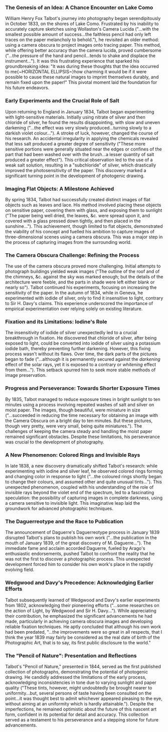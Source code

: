 ###  **The Genesis of an Idea: A Chance Encounter on Lake Como**

William Henry Fox Talbot's journey into photography began serendipitously in October 1833, on the shores of Lake Como.  Frustrated by his inability to accurately capture sketches using Wollaston's Camera Lucida ("...with the smallest possible amount of success...the faithless pencil had only left traces on the paper melancholy to behold."), he revisited an older method: using a camera obscura to project images onto tracing paper.  This method, while offering better accuracy than the camera lucida, proved cumbersome ("...the pressure of the hand and pencil...tends to shake and displace the instrument...").  It was this frustrating experience that sparked his groundbreaking idea:  "It was during these thoughts that the idea occurred to me{~HORIZONTAL ELLIPSIS~}how charming it would be if it were possible to cause these natural images to imprint themselves durably, and remain fixed upon the paper!" This pivotal moment laid the foundation for his future endeavors.

### **Early Experiments and the Crucial Role of Salt**

Upon returning to England in January 1834, Talbot began experimenting with light-sensitive materials.  Initially using nitrate of silver and then chloride of silver, he found the results disappointing, with slow and uneven darkening ("...the effect was very slowly produced...turning slowly to a darkish violet colour...").  A stroke of luck, however, changed the course of his research.  An accidental irregularity in applying the chemicals revealed that less salt produced a greater degree of sensitivity ("These more sensitive portions were generally situated near the edges or confines of the part that had been washed over with the brush...a lesser quantity of salt produced a greater effect").  This critical observation led to the use of a weak salt solution, resulting in a "subchloride" of silver, which drastically improved the photosensitivity of the paper.   This discovery marked a significant turning point in the development of photogenic drawing.

### **Imaging Flat Objects: A Milestone Achieved**

By spring 1834, Talbot had successfully created distinct images of flat objects such as leaves and lace.  His method involved placing these objects on sensitive paper, covering them with glass, and exposing them to sunlight ("The paper being well dried, the leaves, &c. were spread upon it, and covered with a glass pressed down tightly, and then placed in the sunshine...").  This achievement, though limited to flat objects, demonstrated the viability of his concept and fuelled his ambition to capture images of three-dimensional scenes using a camera obscura.  This was a major step in the process of capturing images from the surrounding world.

### **The Camera Obscura Challenge: Refining the Process**

The use of the camera obscura proved more challenging. Initial attempts to photograph buildings yielded weak images ("The outline of the roof and of the chimneys, &c. against the sky was marked enough; but the details of the architecture were feeble, and the parts in shade were left either blank or nearly so").  Talbot continued his experiments, focusing on increasing the sensitivity of the paper.  In the autumn of 1834, while in Geneva, he experimented with iodide of silver, only to find it insensitive to light, contrary to Sir H. Davy's claims.  This experience underscored the importance of empirical experimentation over relying solely on existing literature.

### **Fixation and its Limitations: Iodine's Role**

The insensitivity of iodide of silver unexpectedly led to a crucial breakthrough in fixation.  He discovered that chloride of silver, after being exposed to light, could be converted into iodide of silver using a potassium iodide bath, thereby preventing further darkening.  However, this fixing process wasn't without its flaws.  Over time, the dark parts of the pictures began to fade ("...although it is permanently secured against the _darkening_ effect of the solar rays, yet it is exposed to a contrary or _whitening_ effect from them...").  This setback spurred him to seek more stable methods of image preservation.

### **Progress and Perseverance: Towards Shorter Exposure Times**

By 1835, Talbot managed to reduce exposure times in bright sunlight to ten minutes using a process involving repeated washes of salt and silver on moist paper.  The images, though beautiful, were miniature in size ("...succeeded in reducing the time necessary for obtaining an image with the Camera Obscura on a bright day to ten minutes.  But these pictures, though very pretty, were very small, being quite miniatures.").  The challenges of keeping the camera steady and handling the moist paper remained significant obstacles.  Despite these limitations, his perseverance was crucial to the development of photography.


### **A New Phenomenon: Colored Rings and Invisible Rays**

In late 1838, a new discovery dramatically shifted Talbot's research: while experimenting with iodine and silver leaf, he observed colored rings forming and changing color in response to light ("...the coloured rings shortly began to change their colours, and assumed other and quite unusual tints...").  This unexpected phenomenon, coupled with his understanding of the role of invisible rays beyond the violet end of the spectrum, led to a fascinating speculation: the possibility of capturing images in complete darkness, using a camera sensitive to invisible light. This imaginative leap laid the groundwork for advanced photographic techniques.

### **The Daguerreotype and the Race to Publication**

The announcement of Daguerre's Daguerreotype process in January 1839 disrupted Talbot's plans to publish his own work ("...the publication in the mouth of January 1839, of the great discovery of M. Daguerre...").  The immediate fame and acclaim accorded Daguerre, fueled by Arago's enthusiastic endorsements, pushed Talbot to confront the reality that he was not the first to discover a photographic process. This unexpected development forced him to consider his own work's place in the rapidly evolving field.

### **Wedgwood and Davy's Precedence: Acknowledging Earlier Efforts**

Talbot subsequently learned of Wedgwood and Davy's earlier experiments from 1802, acknowledging their pioneering efforts ("...some researches on the action of Light, by Wedgwood and Sir H. Davy...").  While appreciating their contribution, he emphasized the significant advancements he had made, particularly in achieving camera obscura images and developing reliable fixation techniques.  He aptly concluded that although his own work had been predated, "…the improvements were so great in all respects, that I think the year 1839 may fairly be considered as the real date of birth of the Photographic Art, that is to say, its first public disclosure to the world."


### **The "Pencil of Nature": Presentation and Reflections**

Talbot's "Pencil of Nature," presented in 1844, served as the first published collection of photographs, demonstrating the potential of photogenic drawing.  He candidly addressed the limitations of the early process, acknowledging inconsistencies in tone due to varying sunlight and paper quality ("These tints, however, might undoubtedly be brought nearer to uniformity...but, several persons of taste having been consulted on the point...it was thought best to admit whichever appeared pleasing to the eye, without aiming at an uniformity which is hardly attainable.").   Despite the imperfections, he remained optimistic about the future of this nascent art form, confident in its potential for detail and accuracy. This collection served as a testament to his perseverance and a stepping stone for future advancements.
